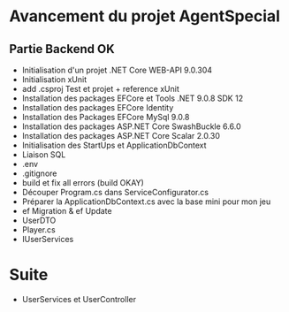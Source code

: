 # Avancement du projet AgentSpecial

## Partie Backend OK
- Initialisation d'un projet .NET Core WEB-API 9.0.304
- Initialisation xUnit
- add .csproj Test et projet + reference xUnit
- Installation des packages EFCore et Tools .NET 9.0.8 SDK 12
- Installation des packages EFCore Identity 
- Installation des Packages EFCore MySql 9.0.8
- Installation des packages ASP.NET Core SwashBuckle 6.6.0
- Installation des packages ASP.NET Core Scalar 2.0.30
- Initialisation des StartUps et ApplicationDbContext
- Liaison SQL
- .env
- .gitignore
- build et fix all errors (build OKAY)
- Découper Program.cs dans ServiceConfigurator.cs
- Préparer la ApplicationDbContext.cs avec la base mini pour mon jeu
- ef Migration & ef Update
- UserDTO
- Player.cs
- IUserServices

# Suite
-  UserServices et UserController